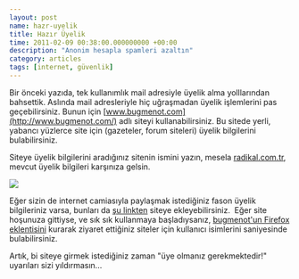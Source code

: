 ```yaml
--- 
layout: post 
name: hazr-uyelik 
title: Hazır Üyelik 
time: 2011-02-09 00:38:00.000000000 +00:00
description: "Anonim hesapla spamleri azaltın"
category: articles
tags: [internet, güvenlik]
---
```


Bir önceki yazıda, tek kullanımlık mail adresiyle üyelik alma yolllarından bahsettik. Aslında mail adresleriyle hiç uğraşmadan üyelik işlemlerini pas geçebilirsiniz. Bunun için [www.bugmenot.com](http://www.bugmenot.com/) adlı siteyi kullanabilirsiniz. Bu sitede yerli, yabancı yüzlerce site için (gazeteler, forum siteleri) üyelik bilgilerini bulabilirsiniz.

Siteye üyelik bilgilerini aradığınız sitenin ismini yazın, mesela [radikal.com.tr](http://www.bugmenot.com/view/radikal.com.tr), mevcut üyelik bilgileri karşınıza gelsin.

[![]({{site.url}}/images/bugmenot.png)](/images/bugmenot.png)

Eğer sizin de internet camiasıyla paylaşmak istediğiniz fason üyelik bilgileriniz varsa, bunları da [şu linkten](http://www.bugmenot.com/submit.php) siteye ekleyebilirsiniz. 
Eğer site hoşunuza gittiyse, ve sık sık kullanmaya başladıysanız, [bugmenot'un Firefox eklentisini](https://addons.mozilla.org/en-US/firefox/addon/bugmenot/) kurarak ziyaret ettiğiniz siteler için kullanıcı isimlerini saniyesinde bulabilirsiniz.

Artık, bi siteye girmek istediğiniz zaman "üye olmanız gerekmektedir!" uyarıları sizi yıldırmasın...
